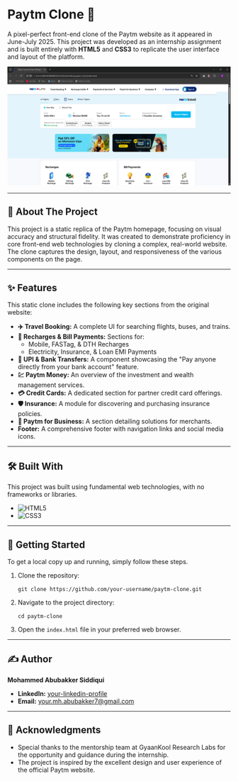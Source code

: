 # Paytm Clone 🚀

A pixel-perfect front-end clone of the Paytm website as it appeared in June-July 2025. This project was developed as an internship assignment and is built entirely with **HTML5** and **CSS3** to replicate the user interface and layout of the platform.

![Paytm Clone Screenshot](paytm-ss.png)

---

## 📖 About The Project

This project is a static replica of the Paytm homepage, focusing on visual accuracy and structural fidelity. It was created to demonstrate proficiency in core front-end web technologies by cloning a complex, real-world website. The clone captures the design, layout, and responsiveness of the various components on the page.

---

## ✨ Features

This static clone includes the following key sections from the original website:
- **✈️ Travel Booking:** A complete UI for searching flights, buses, and trains.
- **📱 Recharges & Bill Payments:** Sections for:
  - Mobile, FASTag, & DTH Recharges
  - Electricity, Insurance, & Loan EMI Payments
- **💸 UPI & Bank Transfers:** A component showcasing the "Pay anyone directly from your bank account" feature.
- **💹 Paytm Money:** An overview of the investment and wealth management services.
- **💳 Credit Cards:** A dedicated section for partner credit card offerings.
- **🛡️ Insurance:** A module for discovering and purchasing insurance policies.
- **🏢 Paytm for Business:** A section detailing solutions for merchants.
- **Footer:** A comprehensive footer with navigation links and social media icons.

---

## 🛠️ Built With

This project was built using fundamental web technologies, with no frameworks or libraries.

*   ![HTML5](https://img.shields.io/badge/html5-%23E34F26.svg?style=for-the-badge&logo=html5&logoColor=white)
*   ![CSS3](https://img.shields.io/badge/css3-%231572B6.svg?style=for-the-badge&logo=css3&logoColor=white)

---

## 🚀 Getting Started

To get a local copy up and running, simply follow these steps.

1.  Clone the repository:
    ```
    git clone https://github.com/your-username/paytm-clone.git
    ```
2.  Navigate to the project directory:
    ```
    cd paytm-clone
    ```
3.  Open the `index.html` file in your preferred web browser.

---

## ✍️ Author

**Mohammed Abubakker Siddiqui**

-   **LinkedIn:** [your-linkedin-profile](https://www.linkedin.com/in/md-abubakker-siddiqui/)
-   **Email:** your.mh.abubakker7@gmail.com

---

## 🙏 Acknowledgments

*   Special thanks to the mentorship team at GyaanKool Research Labs for the opportunity and guidance during the internship.
*   The project is inspired by the excellent design and user experience of the official Paytm website.

```
